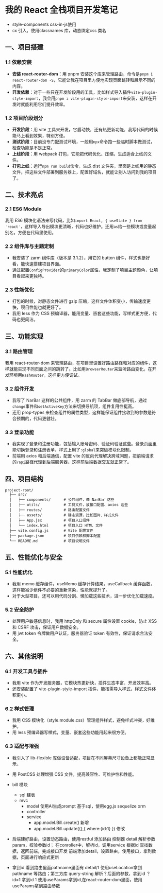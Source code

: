 # 我的 React 全栈项目开发笔记
- style-components css-in-js使用
- cx 引入，使用classnames 库，动态绑定css 类名
## 一、项目搭建

### 1.1 依赖安装

- **安装 react-router-dom**：用 pnpm 安装这个库来管理路由，命令是`pnpm i react-router-dom -S`，它能让我在项目里方便地实现页面跳转和展示不同的内容。
- **开发依赖**：对于一些只在开发阶段用的工具，比如样式导入插件`vite-plugin-style-import`，我会用`pnpm i vite-plugin-style-import`来安装，这样在开发时就能利用它们提升效率。

### 1.2 项目阶段划分

- **开发阶段**：用 vite 工具来开发，它启动快，还有热更新功能，我写代码的时候能马上看到效果，特别方便。
- **测试阶段**：目前没专门配测试环境，一般用`npx`命令跑一些临时脚本做测试，检查功能是不是正常。
- **上线阶段**：用 webpack 打包，它能把代码优化、压缩，生成适合上线的文件。
- **打包上线**：运行`npm run build`命令，生成 dist 文件夹，里面是上线用的静态文件，把这些文件部署到服务器上，配置好域名，就能让别人访问到我的项目了。

## 二、技术亮点

### 2.1 ES6 Module

我用 ES6 模块化语法来写代码，比如`import React, { useState } from 'react'`，这样导入导出模块更清晰，代码也好维护。还用`as`给一些模块或变量起别名，方便在代码里使用。

### 2.2 组件库与主题定制

- 我安装了 zarm 组件库（版本是 3.1.2），用它的 button 组件，样式也挺好看，能快速搭建项目界面。
- 通过配置`ConfigProvider`的`primaryColor`属性，我定制了项目主题颜色，让项目看起来更独特。

### 2.3 性能优化

- 打包的时候，对静态文件进行 gzip 压缩，这样文件体积变小，传输速度更快，项目性能也就更好了。
- 我用 less 作为 CSS 预编译器，能用变量、嵌套这些功能，写样式更方便，代码也更简洁。

## 三、功能实现

### 3.1 路由管理

我用 react-router-dom 来管理路由，在项目里设置好路由路径和对应的组件，这样就能实现不同页面之间的跳转了。比如用`BrowserRouter`来监听路由变化，在开发环境用`HashRouter`，这样更方便调试。

### 3.2 组件开发

- 我写了 NarBar 这样的公共组件，用 zarm 的 TabBar 做底部导航，通过`change`事件和`setActiveKey`方法来切换导航项，组件复用性挺高。
- 还用 prop-types 来检查组件的属性类型，这样能保证组件接收到的参数是符合预期的，代码更健壮。

### 3.3 登录功能

- 我实现了登录和注册功能，包括输入账号密码、验证码验证这些。登录页面里能切换登录和注册表单，样式上用了`:global`来突破模块化限制。
- 前端用 axios 和后端通信，配置 vite 的反向代理解决跨域问题，把前端请求的`/api`路径代理到后端服务器，这样前后端数据交互就正常了。

## 四、项目结构

```
project-root/
  ├── src/
  │   ├── components/      # 公共组件，像 NarBar 这些
  │   ├── utils/           # 工具文件，放接口配置、axios 这些
  │   ├── routes/          # 路由配置文件
  │   ├── assets/          # 静态资源，比如图片、样式文件
  │   ├── App.jsx          # 项目入口组件
  │   └── index.html       # 项目入口 HTML 文件
  ├── vite.config.js       # Vite 配置文件
  ├── package.json         # 项目依赖和脚本配置
  └── README.md            # 项目说明文件
```

## 五、性能优化与安全

### 5.1 性能优化

- 我用 memo 缓存组件，useMemo 缓存计算结果，useCallback 缓存函数，这样能减少组件不必要的重新渲染，性能就提升了。
- 对于大型项目，还可以用代码分割、懒加载这些技术，进一步优化加载速度。

### 5.2 安全防护

- 处理用户敏感信息时，我用 httpOnly 和 secure 属性设置 cookie，防止 XSS 和 CSRF 攻击，保证用户数据安全。
- 用 jwt token 令牌做用户认证，服务器验证 token 有效性，保证请求合法安全。

## 六、其他说明

### 6.1 开发工具与插件

- 我用 vite 作为开发服务器，它模块热更新快，插件生态丰富，开发效率高。
- 还安装配置了 vite-plugin-style-import 插件，能按需导入样式，样式文件体积更小。

### 6.2 样式管理

- 我用 CSS 模块化（style.module.css）管理组件样式，避免样式冲突，好维护。
- 用 less 预编译器写样式，变量、嵌套这些功能用起来很方便。

### 6.3 适配与增强

- 我引入了 lib-flexible 库做设备适配，项目在不同屏幕尺寸设备上都能正常显示。
- 用 PostCSS 处理增强 CSS 文件，提高兼容性、可维护性和性能。

- bill 模块
  - sql 建表
  - mvc 
    - model 使用AI生成prompt 基于sql，使用egg.js sequelize orm
    - controller
    - service
      - app.model.Bill.create() 新增
      - app.model.Bill.update({},{
        where:{id:1}
      }) 修改

- 后端建好路由，设置动态路由，使用restful 添加路由
      控制器 detail 解析参数param，校验参数id；
      在conroller中，解析id，调用service 根据id 查找数据，返回前端，完成接口开发
      前端添加detail，设置路由，使用接口，拿到数据，页面进行响应式更新
- 拿到id 看到路由里面pathname里面有 detail/1
  使用useLocation拿到pathname 等路由；第三方库 query-string 解析？后面的参数，拿到id
  ？id=1 拿到id 1
  使用useParams拿到id,在react-router-dom里面，使用useParams拿到路由参数
